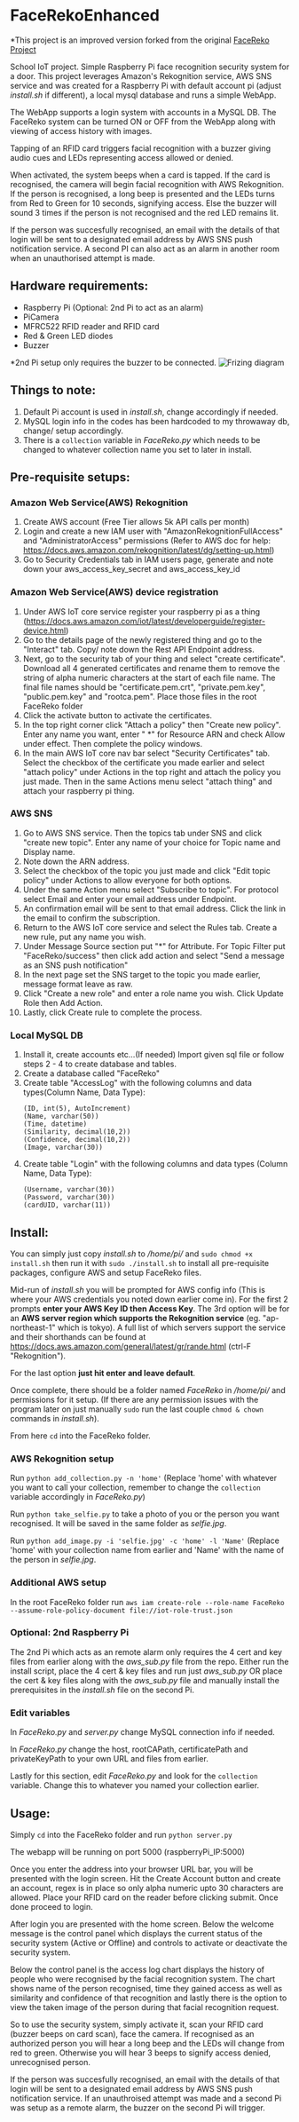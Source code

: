 # FaceRekoEnhanced
 <nowiki>*</nowiki>This project is an improved version forked from the original [FaceReko Project](https://github.com/yxkillz/FaceReko)

School IoT project. Simple Raspberry Pi face recognition security system for a door.
This project leverages Amazon's Rekognition service, AWS SNS service and was created for a Raspberry Pi with default account pi (adjust *install.sh* if different), a local mysql database and runs a simple WebApp.

The WebApp supports a login system with accounts in a MySQL DB. The FaceReko system can be turned ON or OFF from the WebApp along with viewing of access history with images.

Tapping of an RFID card triggers facial recognition with a buzzer giving audio cues and LEDs representing access allowed or denied.

When activated, the system beeps when a card is tapped. If the card is recognised, the camera will begin facial recognition with AWS Rekognition. If the person is recognised, a long beep is presented and the LEDs turns from Red to Green for 10 seconds, signifying access. Else the buzzer will sound 3 times if the person is not recognised and the red LED remains lit.

If the person was succesfully recognised, an email with the details of that login will be sent to a designated email address by AWS SNS push notification service. A second PI can also act as an alarm in another room when an unauthorised attempt is made.

## Hardware requirements:
- Raspberry Pi (Optional: 2nd Pi to act as an alarm)
- PiCamera
- MFRC522 RFID reader and RFID card
- Red & Green LED diodes
- Buzzer

<nowiki>*</nowiki>2nd Pi setup only requires the buzzer to be connected.
![Frizing diagram](https://github.com/yxkillz/FaceRekoEnhanced/blob/master/FaceReko%20Friz_v2.png)

## Things to note: 
1. Default Pi account is used in *install.sh*, change accordingly if needed.
2. MySQL login info in the codes has been hardcoded to my throwaway db, change/ setup accordingly.
3. There is a `collection` variable in *FaceReko.py* which needs to be changed to whatever collection name you set to later in install.

## Pre-requisite setups:
  
###  Amazon Web Service(AWS) Rekognition
  1) Create AWS account (Free Tier allows 5k API calls per month)
  2) Login and create a new IAM user with "AmazonRekognitionFullAccess" and "AdministratorAccess" permissions (Refer to AWS doc for help: https://docs.aws.amazon.com/rekognition/latest/dg/setting-up.html)
  3) Go to Security Credentials tab in IAM users page, generate and note down your aws_access_key_secret and aws_access_key_id

### Amazon Web Service(AWS) device registration
  1) Under AWS IoT core service register your raspberry pi as a thing (https://docs.aws.amazon.com/iot/latest/developerguide/register-device.html)
  2) Go to the details page of the newly registered thing and go to the "Interact" tab. Copy/ note down the Rest API Endpoint address.
  3) Next, go to the security tab of your thing and select "create certificate". Download all 4 generated certificates and rename them to remove the string of alpha numeric characters at the start of each file name. The final file names should be "certificate.pem.crt", "private.pem.key", "public.pem.key" and "rootca.pem". Place those files in the root FaceReko folder
  4) Click the activate button to activate the certificates.
  5) In the top right corner click "Attach a policy" then "Create new policy". Enter any name you want, enter " <nowiki>*</nowiki>" for Resource ARN and check Allow under effect. Then complete the policy windows.
  6) In the main AWS IoT core nav bar select "Security Certificates" tab. Select the checkbox of the certificate you made earlier and select "attach policy" under Actions in the top right and attach the policy you just made. Then in the same Actions menu select "attach thing" and attach your raspberry pi thing. 
  
### AWS SNS
  1) Go to AWS SNS service. Then the topics tab under SNS and click "create new topic". Enter any name of your choice for Topic name and Display name.
  2) Note down the ARN address.
  3) Select the checkbox of the topic you just made and click "Edit topic policy" under Actions to allow everyone for both options.
  4) Under the same Action menu select "Subscribe to topic". For protocol select Email and enter your email address under Endpoint.
  5) An confirmation email will be sent to that email address. Click the link in the email to confirm the subscription.
  6) Return to the AWS IoT core service and select the Rules tab. Create a new rule, put any name you wish.
  7) Under Message Source section put "<nowiki>*</nowiki>" for Attribute. For Topic Filter put "FaceReko/success" then click add action and select "Send a message as an SNS push notification"
  8) In the next page set the SNS target to the topic you made earlier, message format leave as raw.
  9) Click "Create a new role" and enter a role name you wish. Click Update Role then Add Action.
  10) Lastly, click Create rule to complete the process.

###  Local MySQL DB
  1) Install it, create accounts etc...(If needed) Import given sql file or follow steps 2 - 4 to create database and tables.
  2) Create a database called "FaceReko" 
  3) Create table "AccessLog" with the following columns and data types(Column Name, Data Type): 
		```
		(ID, int(5), AutoIncrement)
		(Name, varchar(50))
		(Time, datetime)
		(Similarity, decimal(10,2))
		(Confidence, decimal(10,2))
		(Image, varchar(30))
		```
  4) Create table "Login" with the following columns and data types (Column Name, Data Type): 
		```
		(Username, varchar(30))
		(Password, varchar(30))
		(cardUID, varchar(11))
		```
  
##  Install:
You can simply just copy *install.sh* to */home/pi/* and `sudo chmod +x install.sh` then run it with `sudo ./install.sh` to install all  pre-requisite packages, configure AWS and setup FaceReko files.
    
Mid-run of *install.sh* you will be prompted for AWS config info (This is where your AWS credentials you noted down earlier come in). For the first 2 prompts **enter your AWS Key ID then Access Key**. The 3rd option will be for an **AWS server region which supports the Rekognition service** (eg. "ap-northeast-1" which is tokyo). A full list of which servers support the service and their shorthands can be found at https://docs.aws.amazon.com/general/latest/gr/rande.html (ctrl-F "Rekognition"). 

For the last option **just hit enter and leave default**.

Once complete, there should be a folder named *FaceReko* in */home/pi/* and permissions for it setup. (If there are any permission issues with the program later on just manually `sudo` run the last couple `chmod & chown` commands in *install.sh*).

From here `cd` into the FaceReko folder.

### AWS Rekognition setup
Run `python add_collection.py -n 'home'` (Replace 'home' with whatever you want to call your collection, remember to change the `collection` variable accordingly in *FaceReko.py*)

Run `python take_selfie.py` to take a photo of you or the person you want recognised. It will be saved in the same folder as *selfie.jpg*.

Run `python add_image.py -i 'selfie.jpg' -c 'home' -l 'Name'` (Replace 'home' with your collection name from earlier and 'Name' with the name of the person in *selfie.jpg*.

### Additional AWS setup
In the root FaceReko folder run `aws iam create-role --role-name FaceReko --assume-role-policy-document file://iot-role-trust.json`

### Optional: 2nd Raspberry Pi
The 2nd Pi which acts as an remote alarm only requires the 4 cert and key files from earlier along with the *aws_sub.py* file from the repo. Either run the install script, place the 4 cert & key files and run just *aws_sub.py* OR place the cert & key files along with the *aws_sub.py* file and manually install the prerequisites in the *install.sh* file on the second Pi.

### Edit variables
In *FaceReko.py* and *server.py* change MySQL connection info if needed.

In *FaceReko.py* change the host, rootCAPath, certificatePath and privateKeyPath to your own URL and files from earlier.

Lastly for this section, edit *FaceReko.py* and look for the `collection` variable. Change this to whatever you named your collection earlier.

## Usage:
Simply `cd` into the FaceReko folder and run `python server.py`

The webapp will be running on port 5000 (raspberryPi_IP:5000)

Once you enter the address into your browser URL bar, you will be presented with the login screen. Hit the Create Account button and create an account, regex is in place so only alpha numeric upto 30 characters are allowed. Place your RFID card on the reader before clicking submit. Once done proceed to login.

After login you are presented with the home screen. Below the welcome message is the control panel which displays the current status of the security system (Active or Offline) and controls to activate or deactivate the security system.

Below the control panel is the access log chart displays the history of people who were recognised by the facial recognition system. The chart shows name of the person recognised, time they gained access as well as similarity and confidence of that recognition and lastly there is the option to view the taken image of the person during that facial recognition request.

So to use the security system, simply activate it, scan your RFID card (buzzer beeps on card scan), face the camera. If recognised as an authorized person you will hear a long beep and the LEDs will change from red to green. Otherwise you will hear 3 beeps to signify access denied, unrecognised person.

If the person was succesfully recognised, an email with the details of that login will be sent to a designated email address by AWS SNS push notification service. If an unauthroised attempt was made and a second Pi was setup as a remote alarm, the buzzer on the second Pi will trigger.
